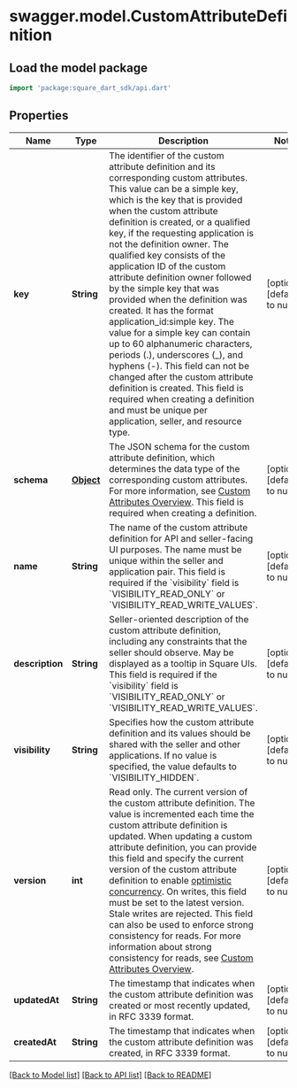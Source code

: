 # swagger.model.CustomAttributeDefinition

## Load the model package
```dart
import 'package:square_dart_sdk/api.dart'
```

## Properties
Name | Type | Description | Notes
------------ | ------------- | ------------- | -------------
**key** | **String** | The identifier of the custom attribute definition and its corresponding custom attributes. This value can be a simple key, which is the key that is provided when the custom attribute definition is created, or a qualified key, if the requesting application is not the definition owner. The qualified key consists of the application ID of the custom attribute definition owner followed by the simple key that was provided when the definition was created. It has the format application_id:simple key.  The value for a simple key can contain up to 60 alphanumeric characters, periods (.), underscores (_), and hyphens (-).  This field can not be changed after the custom attribute definition is created. This field is required when creating a definition and must be unique per application, seller, and resource type. | [optional] [default to null]
**schema** | [**Object**](Object.md) | The JSON schema for the custom attribute definition, which determines the data type of the corresponding custom attributes. For more information, see [Custom Attributes Overview](https://developer.squareup.com/docs/devtools/customattributes/overview). This field is required when creating a definition. | [optional] [default to null]
**name** | **String** | The name of the custom attribute definition for API and seller-facing UI purposes. The name must be unique within the seller and application pair. This field is required if the &#x60;visibility&#x60; field is &#x60;VISIBILITY_READ_ONLY&#x60; or &#x60;VISIBILITY_READ_WRITE_VALUES&#x60;. | [optional] [default to null]
**description** | **String** | Seller-oriented description of the custom attribute definition, including any constraints that the seller should observe. May be displayed as a tooltip in Square UIs. This field is required if the &#x60;visibility&#x60; field is &#x60;VISIBILITY_READ_ONLY&#x60; or &#x60;VISIBILITY_READ_WRITE_VALUES&#x60;. | [optional] [default to null]
**visibility** | **String** | Specifies how the custom attribute definition and its values should be shared with the seller and other applications. If no value is specified, the value defaults to &#x60;VISIBILITY_HIDDEN&#x60;. | [optional] [default to null]
**version** | **int** | Read only. The current version of the custom attribute definition. The value is incremented each time the custom attribute definition is updated. When updating a custom attribute definition, you can provide this field and specify the current version of the custom attribute definition to enable [optimistic concurrency](https://developer.squareup.com/docs/build-basics/common-api-patterns/optimistic-concurrency).  On writes, this field must be set to the latest version. Stale writes are rejected.  This field can also be used to enforce strong consistency for reads. For more information about strong consistency for reads, see [Custom Attributes Overview](https://developer.squareup.com/docs/devtools/customattributes/overview). | [optional] [default to null]
**updatedAt** | **String** | The timestamp that indicates when the custom attribute definition was created or most recently updated, in RFC 3339 format. | [optional] [default to null]
**createdAt** | **String** | The timestamp that indicates when the custom attribute definition was created, in RFC 3339 format. | [optional] [default to null]

[[Back to Model list]](../README.md#documentation-for-models) [[Back to API list]](../README.md#documentation-for-api-endpoints) [[Back to README]](../README.md)

